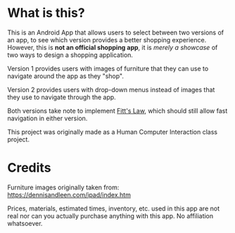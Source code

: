 # What is this?
This is an Android App that allows users to select between two versions of an app, to see which version provides a better shopping experience. However, this is **not an official shopping app**, it is _merely a showcase_ of two ways to design a shopping application.

Version 1 provides users with images of furniture that they can use to navigate around the app as they "shop".

Version 2 provides users with drop-down menus instead of images that they use to navigate through the app.

Both versions take note to implement [Fitt's Law](https://en.wikipedia.org/wiki/Fitts%27s_law), which should still allow fast navigation in either version.

This project was originally made as a Human Computer Interaction class project.




# Credits
Furniture images originally taken from: https://dennisandleen.com/ipad/index.htm

Prices, materials, estimated times, inventory, etc. used in this app are not real nor can you actually purchase anything with this app. No affiliation whatsoever. 
